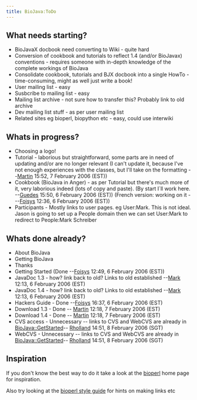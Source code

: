```yaml
---
title: BioJava:ToDo
---
```


What needs starting?
--------------------

-   BioJavaX docbook need converting to Wiki - quite hard
-   Conversion of cookbook and tutorials to reflect 1.4 (and/or
    BioJavax) conventions - requires someone with in-depth knowledge of
    the complete workings of BioJava
-   Consolidate cookbook, tutorials and BJX docbook into a single
    HowTo - time-consuming, might as well just write a book!
-   User mailing list - easy
-   Susbcribe to mailing list - easy
-   Mailing list archive - not sure how to transfer this? Probably link
    to old archive
-   Dev mailing list stuff - as per user mailing list
-   Related sites eg bioperl, biopython etc - easy, could use interwiki

Whats in progress?
------------------

-   Choosing a logo!
-   Tutorial - laborious but straightforward, some parts are in need of
    updating and/or are no longer relevant (I can't update it, because
    I've not enough experiences with the classes, but I'll take on the
    formatting --[Martin](User:Martin "wikilink") 15:52, 7 February 2006
    (EST))
-   Cookbook (BioJava in Anger) - as per Tutorial but there's much more
    of it, very laborious indeed (lots of copy and paste). (By start
    I´ll work here. --[Guedes](User:Guedes "wikilink") 15:50, 6 February
    2006 (EST)) (French version: working on
    it - --[Foisys](User:Foisys "wikilink") 12:36, 6 February 2006
    (EST))
-   Participants - Mostly links to user pages. eg User:Mark. This is not
    ideal. Jason is going to set up a People domain then we can set
    User:Mark to redirect to People:Mark Schreiber

Whats done already?
-------------------

-   About BioJava
-   Getting BioJava
-   Thanks
-   Getting Started (Done --[Foisys](User:Foisys "wikilink") 12:49, 6
    February 2006 (EST))
-   JavaDoc 1.3 - how? link back to old? Links to old
    established --[Mark](User:Mark "wikilink") 12:13, 6 February 2006
    (EST)
-   JavaDoc 1.4 - how? link back to old? Links to old
    established --[Mark](User:Mark "wikilink") 12:13, 6 February 2006
    (EST)
-   Hackers Guide - Done --[Foisys](User:Foisys "wikilink") 16:37, 6
    February 2006 (EST)
-   Download 1.3 - Done -- [Martin](User:Martin "wikilink") 12:18, 7
    February 2006 (EST)
-   Download 1.4 - Done -- [Martin](User:Martin "wikilink") 12:18, 7
    February 2006 (EST)
-   CVS access - Unnecessary -- links to CVS and WebCVS are already in
    <BioJava::GetStarted>-- [Rholland](User:Rholland "wikilink") 14:51,
    8 February 2006 (SGT)
-   WebCVS - Unnecessary -- links to CVS and WebCVS are already in
    <BioJava::GetStarted>-- [Rholland](User:Rholland "wikilink") 14:51,
    8 February 2006 (SGT)

Inspiration
-----------

If you don't know the best way to do it take a look at the
[bioperl](bp:Main_Page "wikilink") home page for inspiration.

Also try looking at the [bioperl style guide](bp:Style_guide "wikilink")
for hints on making links etc
